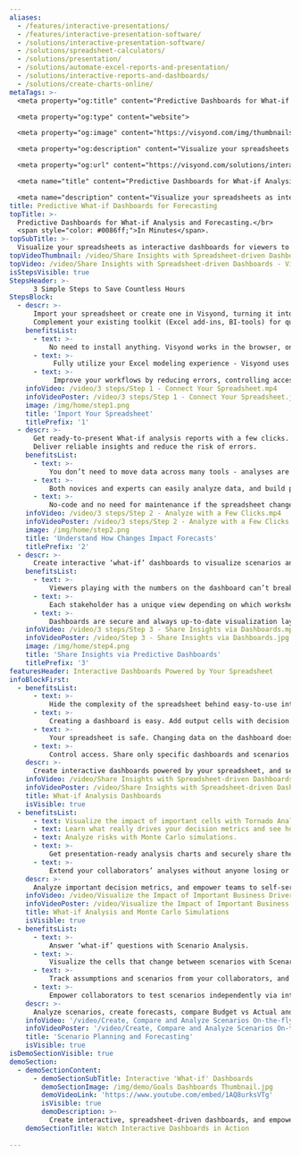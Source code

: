 ```yaml
---
aliases: 
  - /features/interactive-presentations/
  - /features/interactive-presentation-software/
  - /solutions/interactive-presentation-software/
  - /solutions/spreadsheet-calculators/
  - /solutions/presentation/
  - /solutions/automate-excel-reports-and-presentation/
  - /solutions/interactive-reports-and-dashboards/
  - /solutions/create-charts-online/
metaTags: >-
  <meta property="og:title" content="Predictive Dashboards for What-if Analysis and Forecasting">

  <meta property="og:type" content="website">

  <meta property="og:image" content="https://visyond.com/img/thumbnails/Solutions2022/Thumbnail - Solutions - Dashboards 2022.png">

  <meta property="og:description" content="Visualize your spreadsheets as interactive dashboards for viewers to interact with the model without ever seeing the spreadsheet in a platform that connects models, scenarios, analyses and reports together.">

  <meta property="og:url" content="https://visyond.com/solutions/interactive-reports-and-dashboards/">

  <meta name="title" content="Predictive Dashboards for What-if Analysis and Forecasting">

  <meta name="description" content="Visualize your spreadsheets as interactive dashboards for viewers to interact with the model without ever seeing the spreadsheet in a platform that connects models, scenarios, analyses and reports together.">
title: Predictive What-if Dashboards for Forecasting
topTitle: >-
  Predictive Dashboards for What-if Analysis and Forecasting.</br>
  <span style="color: #0086ff;">In Minutes</span>.
topSubTitle: >-
  Visualize your spreadsheets as interactive dashboards for viewers to interact with the model without ever seeing the spreadsheet in a platform that connects models, scenarios, analyses and reports together.
topVideoThumbnail: /video/Share Insights with Spreadsheet-driven Dashboards - Visyond.jpg
topVideo: /video/Share Insights with Spreadsheet-driven Dashboards - Visyond.mp4
isStepsVisible: true
StepsHeader: >-
      3 Simple Steps to Save Countless Hours
StepsBlock:
  - descr: >-
      Import your spreadsheet or create one in Visyond, turning it into a collaborative platform for predictive dashboards and self-service analysis.</br></br>
      Complement your existing toolkit (Excel add-ins, BI-tools) for quick and agile business case development, and build a solid foundation for decision making.
    benefitsList:
      - text: >-
          No need to install anything. Visyond works in the browser, on any operating system.
      - text: >-
           Fully utilize your Excel modeling experience - Visyond uses the same formulas and syntax.
      - text: >-
           Improve your workflows by reducing errors, controlling access, and tracking changes and scenarios.       
    infoVideo: /video/3 steps/Step 1 - Connect Your Spreadsheet.mp4
    infoVideoPoster: /video/3 steps/Step 1 - Connect Your Spreadsheet.jpg
    image: /img/home/step1.png
    title: 'Import Your Spreadsheet'
    titlePrefix: '1'
  - descr: >-
      Get ready-to-present What-if analysis reports with a few clicks. It’s that simple.</br></br>
      Deliver reliable insights and reduce the risk of errors.
    benefitsList:
      - text: >-    
          You don’t need to move data across many tools - analyses are in the cloud together with the model, its scenarios and dashboards.
      - text: >-
          Both novices and experts can easily analyze data, and build powerful workflows that are difficult and expensive to set up otherwise.
      - text: >-
          No-code and no need for maintenance if the spreadsheet changes.
    infoVideo: /video/3 steps/Step 2 - Analyze with a Few Clicks.mp4
    infoVideoPoster: /video/3 steps/Step 2 - Analyze with a Few Clicks.jpg      
    image: /img/home/step2.png  
    title: 'Understand How Changes Impact Forecasts'
    titlePrefix: '2'   
  - descr: >-
      Create interactive ‘what-if’ dashboards to visualize scenarios and forecasts, powered by your model’s calculations, without exposing the intricacies of the spreadsheet.
    benefitsList:
      - text: >-
          Viewers playing with the numbers on the dashboard can’t break the spreadsheet (or even see it, if you so wish).
      - text: >-
          Each stakeholder has a unique view depending on which worksheets and dashboards they are allowed to see.
      - text: >-
          Dashboards are secure and always up-to-date visualization layers on top of your spreadsheet, which acts as a calculation engine in the cloud (a single source of truth).             
    infoVideo: /video/3 steps/Step 3 - Share Insights via Dashboards.mp4
    infoVideoPoster: /video/Step 3 - Share Insights via Dashboards.jpg    
    image: /img/home/step4.png
    title: 'Share Insights via Predictive Dashboards'
    titlePrefix: '3'  
featuresHeader: Interactive Dashboards Powered by Your Spreadsheet
infoBlockFirst:
  - benefitsList:
      - text: >-
          Hide the complexity of the spreadsheet behind easy-to-use interactive dashboards, exposing only relevant inputs collaborators can ‘play’ with.
      - text: >-
          Creating a dashboard is easy. Add output cells with decision metrics from your spreadsheet, select input cells, style them as sliders or dropdowns, throw in some charts, and your dashboard is ready to go!
      - text: >-
          Your spreadsheet is safe. Changing data on the dashboard does not change the spreadsheet.
      - text: >-
          Control access. Share only specific dashboards and scenarios with specific collaborators.
    descr: >-
      Create interactive dashboards powered by your spreadsheet, and securely share them online. Let your team or clients safely play with the numbers and reflect on scenarios without the risk of breaking the spreadsheet.
    infoVideo: /video/Share Insights with Spreadsheet-driven Dashboards - Visyond.mp4
    infoVideoPoster: /video/Share Insights with Spreadsheet-driven Dashboards - Visyond.jpg
    title: What-if Analysis Dashboards
    isVisible: true    
  - benefitsList:
      - text: Visualize the impact of important cells with Tornado Analysis.
      - text: Learn what really drives your decision metrics and see how sensitive your model is to changes with Sensitivity Analysis.   
      - text: Analyze risks with Monte Carlo simulations.
      - text: >-
          Get presentation-ready analysis charts and securely share them with collaborators.
      - text: >-
          Extend your collaborators’ analyses without anyone losing or corrupting data.
    descr: >-
      Analyze important decision metrics, and empower teams to self-serve and collaborate on analyses. All this - in a single platform that connects spreadsheets, analyses and dashboards.
    infoVideo: /video/Visualize the Impact of Important Business Drivers - Visyond.mp4
    infoVideoPoster: /video/Visualize the Impact of Important Business Drivers - Visyond.jpg
    title: What-if Analysis and Monte Carlo Simulations
    isVisible: true     
  - benefitsList:
      - text: >-
          Answer ‘what-if’ questions with Scenario Analysis.
      - text: >-
          Visualize the cells that change between scenarios with Scenario Waterfall Analysis.
      - text: >-
          Track assumptions and scenarios from your collaborators, and always know where the numbers are coming from.
      - text: >-
          Empower collaborators to test scenarios independently via interactive dashboards, shielding them from information overload.
    descr: >-
      Analyze scenarios, create forecasts, compare Budget vs Actual and turn scenario planning into a truly collaborative experience.
    infoVideo: '/video/Create, Compare and Analyze Scenarios On-the-fly - Visyond.mp4'
    infoVideoPoster: '/video/Create, Compare and Analyze Scenarios On-the-fly - Visyond.jpg'
    title: 'Scenario Planning and Forecasting'
    isVisible: true
isDemoSectionVisible: true
demoSection:
  - demoSectionContent:         
      - demoSectionSubTitle: Interactive 'What-if' Dashboards
        demoSectionImage: /img/demo/Goals Dashboards Thumbnail.jpg
        demoVideoLink: 'https://www.youtube.com/embed/1AQ8urksVTg'
        isVisible: true
        demoDescription: >-
          Create interactive, spreadsheet-driven dashboards, and empower collaborators to test scenarios without the risk of breaking the model.
    demoSectionTitle: Watch Interactive Dashboards in Action             
    
---
```


